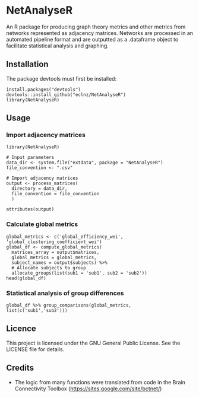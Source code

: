 # NetAnalyseR

An R package for producing graph theory metrics and other metrics from networks represented as adjacency matrices. Networks are processed in an automated pipeline format and are outputted as a .dataframe object to facilitate statistical analysis and graphing.

## Installation

The package devtools must first be installed:

```{R}
install.packages("devtools")
devtools::install_github("eclnz/NetAnalyseR")
library(NetAnalyseR)
```

## Usage
### Import adjacency matrices

```{r}
library(NetAnalyseR)

# Input parameters
data_dir <- system.file("extdata", package = "NetAnalyseR")
file_convention <- ".csv" 

# Import adjacency matrices
output <- process_matrices(
  directory = data_dir,
  file_convention = file_convention
  )

attributes(output)
```

### Calculate global metrics

```{r}
global_metrics <- c('global_efficiency_wei', 'global_clustering_coefficient_wei')
global_df <- compute_global_metrics(
  matrices_array = output$matrices, 
  global_metrics = global_metrics, 
  subject_names = output$subjects) %>% 
  # Allocate subjects to group
  allocate_groups(list(sub1 = 'sub1', sub2 = 'sub2'))
head(global_df)
```

### Statistical analysis of group differences

```{r}
global_df %>% group_comparisons(global_metrics, list(c('sub1','sub2')))
```

## Licence

This project is licensed under the GNU General Public License. See the LICENSE file for details.

## Credits

-   The logic from many functions were translated from code in the Brain Connectivity Toolbox (<https://sites.google.com/site/bctnet/>)
